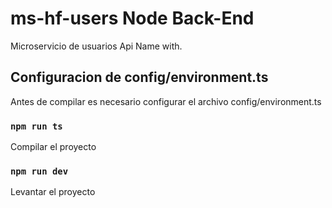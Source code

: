 # ms-hf-users Node Back-End

Microservicio de usuarios Api Name  with.

## Configuracion de config/environment.ts

Antes de compilar es necesario configurar el archivo config/environment.ts

### `npm run ts`

Compilar el proyecto

### `npm run dev`

Levantar el proyecto
 